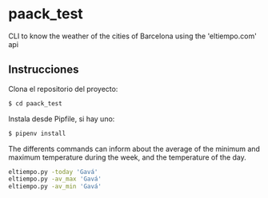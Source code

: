 # paack_test
CLI to know the weather of the cities of Barcelona using the 'eltiempo.com' api

## Instrucciones
Clona el repositorio del proyecto:
```bash
$ cd paack_test
```
Instala desde Pipfile, si hay uno:
```bash
$ pipenv install
```
The differents commands can inform about the average of the minimum and maximum
temperature during the week, and the temperature of the day.
```bash
eltiempo.py -today 'Gavá'
eltiempo.py -av_max 'Gavá'
eltiempo.py -av_min 'Gavá'
```          
